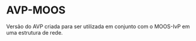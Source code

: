 # AVP-MOOS

Versão do AVP criada para ser utilizada em conjunto com o MOOS-IvP em uma estrutura de rede.
